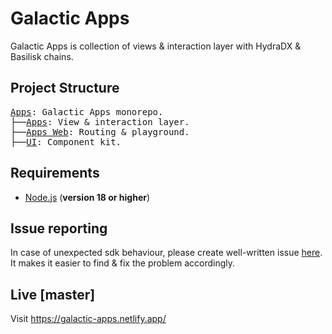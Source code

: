 # Galactic Apps

Galactic Apps is collection of views & interaction layer with HydraDX & Basilisk chains.

## Project Structure

<pre>
<a href=".">Apps</a>: Galactic Apps monorepo.
├──<a href="./packages/apps/">Apps</a>: View & interaction layer.
├──<a href="./packages/apps-web/">Apps Web</a>: Routing & playground.
├──<a href="./packages/ui/">UI</a>: Component kit.
</pre>

## Requirements

- [Node.js](https://nodejs.org/) (**version 18 or higher**)

## Issue reporting

In case of unexpected sdk behaviour, please create well-written issue [here](https://https://github.com/galacticcouncil/apps/issues/new). It makes it easier to find & fix the problem accordingly.

## Live [master]

Visit https://galactic-apps.netlify.app/

